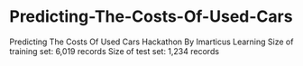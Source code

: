 # Predicting-The-Costs-Of-Used-Cars
Predicting The Costs Of Used Cars Hackathon By Imarticus Learning Size of training set: 6,019 records  Size of test set: 1,234 records
